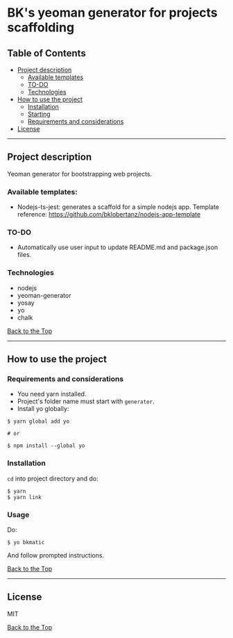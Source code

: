 # BK's yeoman generator for projects scaffolding
## Table of Contents

- [Project description](#project-description)
  - [Available templates](#available-templates)
  - [TO-DO](#to-do)
  - [Technologies](#technologies)
- [How to use the project](#how-to-use-the-project)
  - [Installation](#installation)
  - [Starting](#Starting)
  - [Requirements and considerations](#requirements-and-considerations)
- [License](#license)

---

## Project description

Yeoman generator for bootstrapping web projects.

### Available templates:

* Nodejs-ts-jest: generates a scaffold for a simple nodejs app. Template reference: https://github.com/bklobertanz/nodejs-app-template 


### TO-DO

- Automatically use user input to update README.md and package.json files.

### Technologies

- nodejs
- yeoman-generator
- yosay
- yo
- chalk

[Back to the Top](#table-of-contents)

---

## How to use the project

### Requirements and considerations

- You need yarn installed.
- Project's folder name must start with `generator`.
- Install yo globally: 
```
$ yarn global add yo

# or

$ npm install --global yo
```



### Installation

`cd` into project directory and do:

```
$ yarn
$ yarn link
```


### Usage

Do:

```
$ yo bkmatic
```

And follow prompted instructions.

[Back to the Top](#table-of-contents)

---

## License

MIT

[Back to the Top](#table-of-contents)
